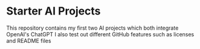 # Starter AI Projects
This repository contains my first two AI projects which both integrate OpenAI's ChatGPT
I also test out different GitHub features such as licenses and README files
